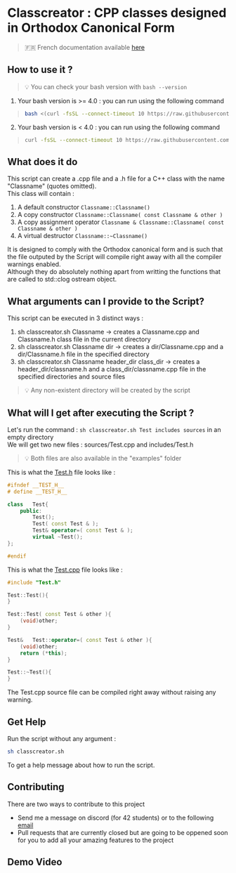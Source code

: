# Classcreator : CPP classes designed in Orthodox Canonical Form

> :fr: French documentation available [here](/docs/README.fr.md)

## How to use it ?

> :bulb: You can check your bash version with `bash --version`

1. Your bash version is >= 4.0 : you can run using the following command

<blockquote>

```bash
bash <(curl -fsSL --connect-timeout 10 https://raw.githubusercontent.com/nsainton/classcreator/main/classcreator.sh) Classname header_dir sources_dir
```

</blockquote>

2.	Your bash version is < 4.0 : you can run using the following command

<blockquote>

```bash
curl -fsSL --connect-timeout 10 https://raw.githubusercontent.com/nsainton/classcreator/main/classcreator.sh -o /tmp/classcreator.sh && sh /tmp/classcreator.sh Classname header_dir sources_dir
```

</blockquote>


## What does it do

This script can create a .cpp file and a .h file for a C++ class with the name "Classname" (quotes omitted). <br/>
This class will contain :
1.	A default constructor `Classname::Classname()`
2.	A copy constructor `Classname::Classname( const Classname & other )`
3.	A copy assignment operator `Classname & Classname::Classname( const Classname & other )`
4.	A virtual destructor `Classname::~Classname()`

It is designed to comply with the Orthodox canonical form and is such that the file outputed by the Script will compile right away with all the compiler warnings enabled. <br/>
Although they do absolutely nothing apart from writting the functions that are called to std::clog ostream object.

## What arguments can I provide to the Script?

This script can be executed in 3 distinct ways :
1.	sh classcreator.sh Classname -> creates a Classname.cpp and Classname.h class file in the current directory
2.	sh classcreator.sh Classname dir -> creates a dir/Classname.cpp and a dir/Classname.h file in the specified directory
3.	sh classcreator.sh Classname header\_dir class\_dir -> creates a header\_dir/classname.h and a class\_dir/classname.cpp file in the specified directories and source files

> :bulb: Any non-existent directory will be created by the script

## What will I get after executing the Script ?

Let's run the command : `sh classcreator.sh Test includes sources` in an empty directory <br/>
We will get two new files : sources/Test.cpp and includes/Test.h

> :bulb: Both files are also available in the "examples" folder

This is what the [Test.h](/examples/Test.h) file looks like :
```cpp
#ifndef __TEST_H__
# define __TEST_H__

class	Test{
	public:
		Test();
		Test( const Test & );
		Test& operator=( const Test & );
		virtual ~Test();
};

#endif
```

This is what the [Test.cpp](/examples/Test.cpp) file looks like :
```cpp
#include "Test.h"

Test::Test(){
}

Test::Test( const Test & other ){
	(void)other;
}

Test&	Test::operator=( const Test & other ){
	(void)other;
	return (*this);
}

Test::~Test(){
}
```

The Test.cpp source file can be compiled right away without raising any warning.

## Get Help

Run the script without any argument :
```bash
sh classcreator.sh
```

To get a help message about how to run the script.

## Contributing

There are two ways to contribute to this project
- Send me a message on discord (for 42 students) or to the following [email](mailto:nsainton@student.42.fr?subject=[classcreator])
- Pull requests that are currently closed but are going to be oppened soon for you to add all your amazing features to the project

## Demo Video
